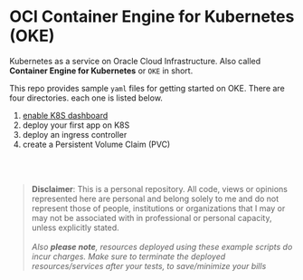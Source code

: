 # OCI Container Engine for Kubernetes (OKE)
Kubernetes as a service on Oracle Cloud Infrastructure. Also called **Container Engine for Kubernetes** or `OKE` in short.

This repo provides sample `yaml` files for getting started on OKE. There are four directories. each one is listed below.

1. [enable K8S dashboard](./dashboard/readme-dashboard.md)
2. deploy your first app on K8S
3. deploy an ingress controller 
4. create a Persistent Volume Claim (PVC)


<br><br>
>**Disclaimer**: This is a personal repository. All code, views or opinions represented here are personal and belong solely to me and do not represent those of people, institutions or organizations that I may or may not be associated with in professional or personal capacity, unless explicitly stated.<br>
<br>*Also **please note**, resources deployed using these example scripts do incur charges. Make sure to terminate the deployed resources/services after your tests, to save/minimize your bills*
